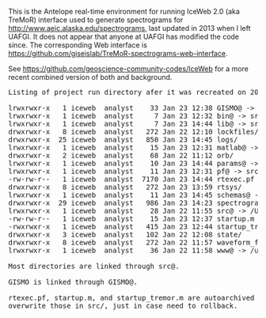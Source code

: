 
This is the Antelope real-time environment for running IceWeb 2.0 (aka TreMoR) interface used to generate spectrograms for http://www.aeic.alaska.edu/spectrograms, last updated in 2013 when I left UAFGI. It does not appear that anyone at UAFGI has modified the code since.
The corresponding Web interface is https://github.com/giseislab/TreMoR-spectrograms-web-interface.

See https://github.com/geoscience-community-codes/IceWeb for a more recent combined version of both and background.

<pre>
Listing of project run directory afer it was recreated on 20130123:

lrwxrwxr-x   1 iceweb  analyst    33 Jan 23 12:38 GISMO@ -> /Users/iceweb/src/GISMO/git/GISMO
lrwxrwxr-x   1 iceweb  analyst     7 Jan 23 12:32 bin@ -> src/bin
lrwxrwxr-x   1 iceweb  analyst     7 Jan 23 14:44 lib@ -> src/lib
drwxrwxr-x   8 iceweb  analyst   272 Jan 22 12:10 lockfiles/
drwxrwxr-x  25 iceweb  analyst   850 Jan 23 14:45 logs/
lrwxrwxr-x   1 iceweb  analyst    15 Jan 23 12:31 matlab@ -> src/data/matlab
drwxrwxr-x   2 iceweb  analyst    68 Jan 22 11:12 orb/
lrwxrwxr-x   1 iceweb  analyst    10 Jan 23 14:44 params@ -> src/params
lrwxrwxr-x   1 iceweb  analyst    11 Jan 23 12:31 pf@ -> src/data/pf
-rw-rw-r--   1 iceweb  analyst  7170 Jan 23 14:44 rtexec.pf
drwxrwxr-x   8 iceweb  analyst   272 Jan 23 13:59 rtsys/
lrwxrwxr-x   1 iceweb  analyst    11 Jan 23 14:45 schemas@ -> src/schemas
drwxrwxr-x  29 iceweb  analyst   986 Jan 23 14:23 spectrograms/
lrwxrwxr-x   1 iceweb  analyst    28 Jan 22 11:55 src@ -> /Users/iceweb/src/TreMoR_new
-rw-rw-r--   1 iceweb  analyst    15 Jan 23 12:37 startup.m
-rwxrwxr-x   1 iceweb  analyst   415 Jan 23 12:44 startup_tremor.m*
drwxrwxr-x   3 iceweb  analyst   102 Jan 22 12:08 state/
drwxrwxr-x   8 iceweb  analyst   272 Jan 22 11:57 waveform_files/
lrwxrwxr-x   1 iceweb  analyst    36 Jan 22 11:58 www@ -> /usr/local/mosaic/AVO/avoseis/TreMoR

Most directories are linked through src@.

GISMO is linked through GISMO@.

rtexec.pf, startup.m, and startup_tremor.m are autoarchived to src/autobackups hourly. These do not
overwrite those in src/, just in case need to rollback.  
</pre>

